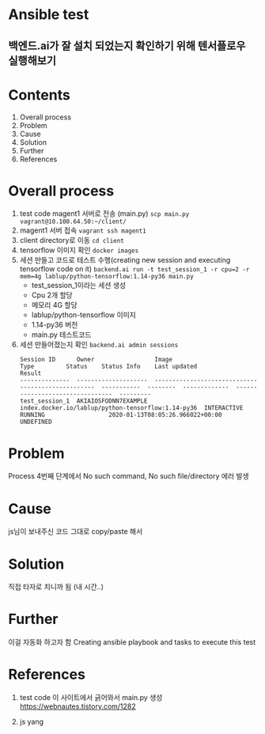

Ansible test
=========

백엔드.ai가 잘 설치 되었는지 확인하기 위해 텐서플로우 실행해보기
---------


# Contents  
1. Overall process 
2. Problem
3. Cause
4. Solution
5. Further
6. References

# Overall process
1. test code magent1 서버로 전송 (main.py)
    `scp main.py vagrant@10.100.64.50:~/client/`
2. magent1 서버 접속
    `vagrant ssh magent1`
3. client directory로 이동
    `cd client`
4. tensorflow 이미지 확인
    `docker images`
5. 세션 만들고 코드로 테스트 수행(creating new session and executing tensorflow code on it)
    `backend.ai run -t test_session_1 -r cpu=2 -r mem=4g lablup/python-tensorflow:1.14-py36 main.py`
   - test_session_1이라는 세션 생성
   - Cpu 2개 할당
   - 메모리 4G 할당
   - lablup/python-tensorflow 이미지
   - 1.14-py36 버전
   - main.py 테스트코드
6. 세션 만들어졌는지 확인
    `backend.ai admin sessions`
    ```
    Session ID      Owner                 Image                                               Type         Status    Status Info    Last updated                      Result
    --------------  --------------------  --------------------------------------------------  -----------  --------  -------------  --------------------------------  ---------
    test_session_1  AKIAIOSFODNN7EXAMPLE  index.docker.io/lablup/python-tensorflow:1.14-py36  INTERACTIVE  RUNNING                  2020-01-13T08:05:26.966022+00:00  UNDEFINED
    ```

# Problem  
Process 4번째 단계에서 No such command, No such file/directory 에러 발생

# Cause  
js님이 보내주신 코드 그대로 copy/paste 해서

# Solution  
직접 타자로 치니까 됨 (내 시간..)

# Further
이걸 자동화 하고자 함
Creating ansible playbook and tasks to execute this test

# References
1. test code 
이 사이트에서 긁어와서 main.py 생성  
https://webnautes.tistory.com/1282 

2. js yang



``` ```

